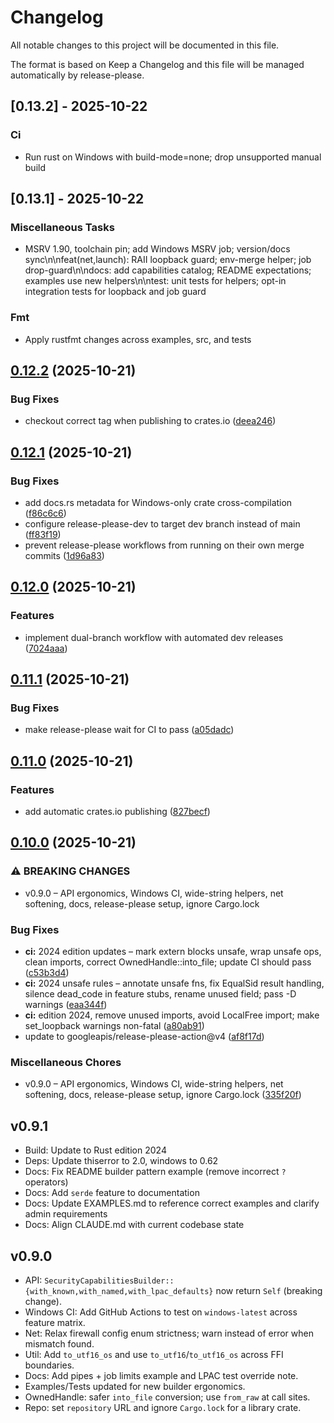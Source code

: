 # Changelog

All notable changes to this project will be documented in this file.

The format is based on Keep a Changelog and this file will be managed automatically by release-please.

## [0.13.2] - 2025-10-22

### Ci

- Run rust on Windows with build-mode=none; drop unsupported manual build



## [0.13.1] - 2025-10-22

### Miscellaneous Tasks

- MSRV 1.90, toolchain pin; add Windows MSRV job; version/docs sync\n\nfeat(net,launch): RAII loopback guard; env-merge helper; job drop-guard\n\ndocs: add capabilities catalog; README expectations; examples use new helpers\n\ntest: unit tests for helpers; opt-in integration tests for loopback and job guard

### Fmt

- Apply rustfmt changes across examples, src, and tests



## [0.12.2](https://github.com/cpjet64/rappct/compare/rappct-v0.12.1...rappct-v0.12.2) (2025-10-21)


### Bug Fixes

* checkout correct tag when publishing to crates.io ([deea246](https://github.com/cpjet64/rappct/commit/deea24647491b2443c82e731d1cdc8eeb46fcd18))

## [0.12.1](https://github.com/cpjet64/rappct/compare/rappct-v0.12.0...rappct-v0.12.1) (2025-10-21)


### Bug Fixes

* add docs.rs metadata for Windows-only crate cross-compilation ([f86c6c6](https://github.com/cpjet64/rappct/commit/f86c6c6db56e04c146b98a65f90892e1bbe10acf))
* configure release-please-dev to target dev branch instead of main ([ff83f19](https://github.com/cpjet64/rappct/commit/ff83f19573dca442bebbd4d5efa2dd4d78714fef))
* prevent release-please workflows from running on their own merge commits ([1d96a83](https://github.com/cpjet64/rappct/commit/1d96a830318eeec729e000e1e32e107566e6f484))

## [0.12.0](https://github.com/cpjet64/rappct/compare/rappct-v0.11.1...rappct-v0.12.0) (2025-10-21)


### Features

* implement dual-branch workflow with automated dev releases ([7024aaa](https://github.com/cpjet64/rappct/commit/7024aaab227c9dc2fb242f7cc2da9751f1dc3755))

## [0.11.1](https://github.com/cpjet64/rappct/compare/rappct-v0.11.0...rappct-v0.11.1) (2025-10-21)


### Bug Fixes

* make release-please wait for CI to pass ([a05dadc](https://github.com/cpjet64/rappct/commit/a05dadc1aecdd7774f3053f0b1f1dc706d72da1c))

## [0.11.0](https://github.com/cpjet64/rappct/compare/rappct-v0.10.0...rappct-v0.11.0) (2025-10-21)


### Features

* add automatic crates.io publishing ([827becf](https://github.com/cpjet64/rappct/commit/827becf4b7aba7dacd300e6c3a7b10175509b21b))

## [0.10.0](https://github.com/cpjet64/rappct/compare/rappct-v0.9.0...rappct-v0.10.0) (2025-10-21)


### ⚠ BREAKING CHANGES

* v0.9.0 – API ergonomics, Windows CI, wide-string helpers, net softening, docs, release-please setup, ignore Cargo.lock

### Bug Fixes

* **ci:** 2024 edition updates – mark extern blocks unsafe, wrap unsafe ops, clean imports, correct OwnedHandle::into_file; update CI should pass ([c53b3d4](https://github.com/cpjet64/rappct/commit/c53b3d4a48a8b9018e9e06a6c24fadb161b503aa))
* **ci:** 2024 unsafe rules – annotate unsafe fns, fix EqualSid result handling, silence dead_code in feature stubs, rename unused field; pass -D warnings ([eaa344f](https://github.com/cpjet64/rappct/commit/eaa344f13e0eaf91b48836ee6b103e767a749ce2))
* **ci:** edition 2024, remove unused imports, avoid LocalFree import; make set_loopback warnings non-fatal ([a80ab91](https://github.com/cpjet64/rappct/commit/a80ab91436143d516a9983ae47b10cd7193365d1))
* update to googleapis/release-please-action@v4 ([af8f17d](https://github.com/cpjet64/rappct/commit/af8f17d379ef7b9413256b46abfaf0f062e9b9e7))


### Miscellaneous Chores

* v0.9.0 – API ergonomics, Windows CI, wide-string helpers, net softening, docs, release-please setup, ignore Cargo.lock ([335f20f](https://github.com/cpjet64/rappct/commit/335f20fad7b8ce9558006f0b0154338c4416afd2))

## v0.9.1

- Build: Update to Rust edition 2024
- Deps: Update thiserror to 2.0, windows to 0.62
- Docs: Fix README builder pattern example (remove incorrect `?` operators)
- Docs: Add `serde` feature to documentation
- Docs: Update EXAMPLES.md to reference correct examples and clarify admin requirements
- Docs: Align CLAUDE.md with current codebase state

## v0.9.0

- API: `SecurityCapabilitiesBuilder::{with_known,with_named,with_lpac_defaults}` now return `Self` (breaking change).
- Windows CI: Add GitHub Actions to test on `windows-latest` across feature matrix.
- Net: Relax firewall config enum strictness; warn instead of error when mismatch found.
- Util: Add `to_utf16_os` and use `to_utf16`/`to_utf16_os` across FFI boundaries.
- Docs: Add pipes + job limits example and LPAC test override note.
- Examples/Tests updated for new builder ergonomics.
- OwnedHandle: safer `into_file` conversion; use `from_raw` at call sites.
- Repo: set `repository` URL and ignore `Cargo.lock` for a library crate.
